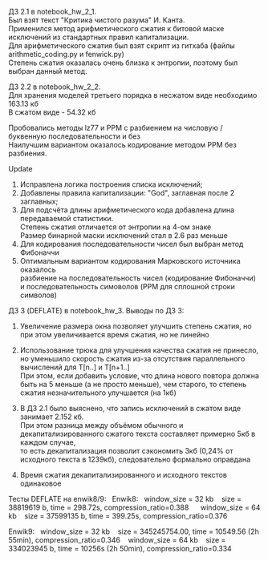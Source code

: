 ДЗ 2.1 в notebook_hw_2_1.  
Был взят текст "Критика чистого разума" И. Канта.  
Применился метод арифметического сжатия к битовой маске исключений из стандартных правил капитализации.   
Для арифметического сжатия был взят скрипт из гитхаба (файлы arithmetic_coding.py и fenwick.py)  
Степень сжатия оказалась очень близка к энтропии, поэтому был выбран данный метод.  


ДЗ 2.2 в notebook_hw_2_2.  
Для хранения моделей третьего порядка в несжатом виде необходимо 163.13 кб   
В сжатом виде - 54.32 кб  
  
Пробовались методы lz77 и PPM с разбиением на числовую / буквенную последовательности и без  
Наилучшим вариантом оказалось кодирование методом PPM без разбиения.  

Update
1. Исправлена логика построения списка исключений;  
2. Добавлены правила капитализации: "God", заглавная после 2 заглавных;   
3. Для подсчёта длины арифметического кода добавлена длина передаваемой статистики.   
Степень сжатия отличается от энтропии на 4-ом знаке    
Размер бинарной маски исключений стал в 2.6 раз меньше  
4. Для кодирования последовательности чисел был выбран метод Фибоначчи
5. Оптимальным вариантом кодирования Марковского источника оказалось  
разбиение на последовательность чисел (кодирование Фибоначчи) и последовательность симоволов (PPM для сплошной строки символов)


ДЗ 3 (DEFLATE) в notebook_hw_3.
Выводы по ДЗ 3:  
1. Увеличение размера окна позволяет улучшить степень сжатия, но при этом увеличивается время сжатия, но не линейно  
  
2. Использование трюка для улучшения качества сжатия не принесло, но уменьшило скорость сжатия из-за отсутствия параллельного вычислений для T[n..] и T[n+1..]    
При этом, если добавить условие, что длина нового повтора должна быть на 5 меньше (а не просто меньше), чем старого, то степень сжатия незначительного улучшается (на 1кб)  
  
3. В ДЗ 2.1 было выяснено, что запись исключений в сжатом виде занимает 2.152 кб.  
При этом разница между объёмом обычного и декапитализированного сжатого текста составляет примерно 5кб в каждом случае,   
то есть декапитализация позволит сэкономить 3кб (0,24% от исходного текста в 1239кб), следовательно формально оправдана

4. Время сжатия декапитализированного и исходного текстов одинаковое

Тесты DEFLATE на enwik8/9:  
Enwik8:  
window_size = 32 kb   
size = 38819619 b, time = 298.72s, compression_ratio=0.388  
  
window_size = 64 kb   
size = 37599135 b, time = 399.25s, compression_ratio=0.376  

Enwik9:  
window_size = 32 kb   
size = 345245754.00, time = 10549.56 (2h 55min), compression_ratio=0.346
  
window_size = 64 kb   
size = 334023945 b, time = 10256s (2h 50min), compression_ratio=0.334